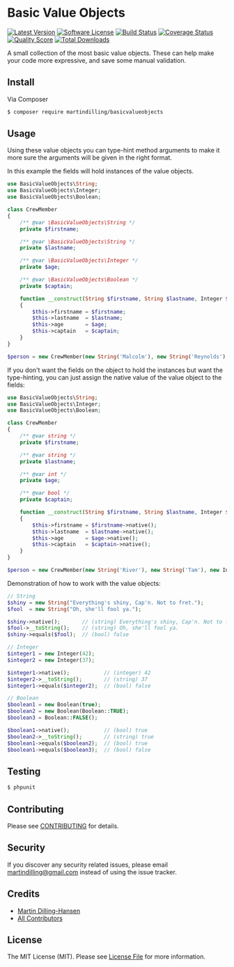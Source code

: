 # Basic Value Objects

[![Latest Version](https://img.shields.io/github/release/martindilling/basicvalueobjects.svg?style=flat-square)](https://github.com/martindilling/basicvalueobjects/releases)
[![Software License](https://img.shields.io/badge/license-MIT-brightgreen.svg?style=flat-square)](LICENSE.md)
[![Build Status](https://img.shields.io/travis/martindilling/basicvalueobjects/master.svg?style=flat-square)](https://travis-ci.org/martindilling/basicvalueobjects)
[![Coverage Status](https://img.shields.io/scrutinizer/coverage/g/martindilling/basicvalueobjects.svg?style=flat-square)](https://scrutinizer-ci.com/g/martindilling/basicvalueobjects/code-structure)
[![Quality Score](https://img.shields.io/scrutinizer/g/martindilling/basicvalueobjects.svg?style=flat-square)](https://scrutinizer-ci.com/g/martindilling/basicvalueobjects)
[![Total Downloads](https://img.shields.io/packagist/dt/martindilling/basicvalueobjects.svg?style=flat-square)](https://packagist.org/packages/martindilling/basicvalueobjects)

A small collection of the most basic value objects. These can help make your code more expressive, and save some manual validation.

## Install

Via Composer

``` bash
$ composer require martindilling/basicvalueobjects
```

## Usage

Using these value objects you can type-hint method arguments to make it more sure
the arguments will be given in the right format.

In this example the fields will hold instances of the value objects.
``` php
use BasicValueObjects\String;
use BasicValueObjects\Integer;
use BasicValueObjects\Boolean;

class CrewMember
{
    /** @var \BasicValueObjects\String */
    private $firstname;

    /** @var \BasicValueObjects\String */
    private $lastname;

    /** @var \BasicValueObjects\Integer */
    private $age;

    /** @var \BasicValueObjects\Boolean */
    private $captain;

    function __construct(String $firstname, String $lastname, Integer $age, Boolean $captain)
    {
        $this->firstname = $firstname;
        $this->lastname  = $lastname;
        $this->age       = $age;
        $this->captain   = $captain;
    }
}

$person = new CrewMember(new String('Malcolm'), new String('Reynolds'), new Integer(49), Boolean::TRUE());
```

If you don't want the fields on the object to hold the instances but want the type-hinting,
you can just assign the native value of the value object to the fields:
``` php
use BasicValueObjects\String;
use BasicValueObjects\Integer;
use BasicValueObjects\Boolean;

class CrewMember
{
    /** @var string */
    private $firstname;

    /** @var string */
    private $lastname;

    /** @var int */
    private $age;

    /** @var bool */
    private $captain;

    function __construct(String $firstname, String $lastname, Integer $age, Boolean $captain)
    {
        $this->firstname = $firstname->native();
        $this->lastname  = $lastname->native();
        $this->age       = $age->native();
        $this->captain   = $captain->native();
    }
}

$person = new CrewMember(new String('River'), new String('Tam'), new Integer('28'), Boolean::FALSE());
```

Demonstration of how to work with the value objects:
``` php
// String
$shiny = new String("Everything's shiny, Cap'n. Not to fret.");
$fool  = new String("Oh, she'll fool ya.");

$shiny->native();       // (string) Everything's shiny, Cap'n. Not to fret.
$fool->__toString();    // (string) Oh, she'll fool ya.
$shiny->equals($fool);  // (bool) false

// Integer
$integer1 = new Integer(42);
$integer2 = new Integer(37);

$integer1->native();           // (integer) 42
$integer2->__toString();       // (string) 37
$integer1->equals($integer2);  // (bool) false

// Boolean
$boolean1 = new Boolean(true);
$boolean2 = new Boolean(Boolean::TRUE);
$boolean3 = Boolean::FALSE();

$boolean1->native();           // (bool) true
$boolean2->__toString();       // (string) true
$boolean1->equals($boolean2);  // (bool) true
$boolean1->equals($boolean3);  // (bool) false
```

## Testing

``` bash
$ phpunit
```

## Contributing

Please see [CONTRIBUTING](CONTRIBUTING.md) for details.

## Security

If you discover any security related issues, please email martindilling@gmail.com instead of using the issue tracker.

## Credits

- [Martin Dilling-Hansen](https://github.com/martindilling)
- [All Contributors](../../contributors)

## License

The MIT License (MIT). Please see [License File](LICENSE.md) for more information.
